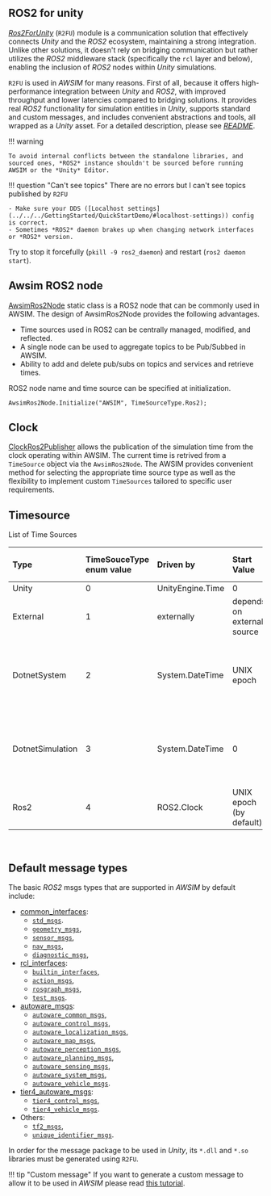 ## ROS2 for unity
[*Ros2ForUnity*](https://github.com/RobotecAI/ros2-for-unity) (`R2FU`) module is a communication solution that effectively connects *Unity* and the *ROS2* ecosystem, maintaining a strong integration.
Unlike other solutions, it doesn't rely on bridging communication but rather utilizes the *ROS2* middleware stack (specifically the `rcl` layer and below), enabling the inclusion of *ROS2* nodes within *Unity* simulations.

`R2FU` is used in *AWSIM* for many reasons.
First of all, because it offers high-performance integration between *Unity* and *ROS2*, with improved throughput and lower latencies compared to bridging solutions.
It provides real *ROS2* functionality for simulation entities in *Unity*, supports standard and custom messages, and includes convenient abstractions and tools, all wrapped as a *Unity* asset.
For a detailed description, please see [*README*](https://github.com/RobotecAI/ros2-for-unity/blob/master/README.md).

!!! warning

    To avoid internal conflicts between the standalone libraries, and sourced ones, *ROS2* instance shouldn't be sourced before running AWSIM or the *Unity* Editor.

!!! question "Can't see topics"
    There are no errors but I can't see topics published by `R2FU`

    - Make sure your DDS ([Localhost settings](../../../GettingStarted/QuickStartDemo/#localhost-settings)) config is correct.
    - Sometimes *ROS2* daemon brakes up when changing network interfaces or *ROS2* version.
Try to stop it forcefully (`pkill -9 ros2_daemon`) and restart (`ros2 daemon start`).

## Awsim ROS2 node

[AwsimRos2Node](https://github.com/tier4/AWSIM-v2.0.0-draft/blob/main/Assets/Awsim/Scripts/Common/Ros2/AwsimRos2Node.cs) static class is a ROS2 node that can be commonly used in AWSIM. The design of AwsimRos2Node provides the following advantages.

- Time sources used in ROS2 can be centrally managed, modified, and reflected.
- A single node can be used to aggregate topics to be Pub/Subbed in AWSIM.
- Ability to add and delete pub/subs on topics and services and retrieve times.

ROS2 node name and time source can be specified at initialization.
```
AwsimRos2Node.Initialize("AWSIM", TimeSourceType.Ros2);
```

## Clock

[ClockRos2Publisher](https://github.com/tier4/AWSIM-v2.0.0-draft/blob/main/Assets/Awsim/Scripts/Common/Ros2/ClockRos2Publisher.cs) allows the publication of the simulation time from the clock operating within AWSIM. The current time is retrived from a `TimeSource` object via the `AwsimRos2Node`. The AWSIM provides convenient method for selecting the appropriate time source type as well as the flexibility to implement custom `TimeSources` tailored to specific user requirements.

## Timesource

List of Time Sources

| Type | TimeSouceType enum value | Driven by | Start Value | Affected by Time Scale | Remarks |
|:-|:-|:-|:-|:-|:-|
| Unity | 0 | UnityEngine.Time | 0 | yes | |
| External | 1 | externally | depends on external source | no | used by the [scenario simulator v2](../../ScenarioSimulation/PreparingTheConnectionBetweenAWSIMAndScenarioSimulator/) |
| DotnetSystem | 2 | System.DateTime | UNIX epoch| yes| starts with UNIX epoch time and progresses with System.DateTime scaled by AWSIM time scale |
| DotnetSimulation | 3 | System.DateTime | 0 | yes | starts with zero value and progresses with System.DateTime scaled by AWSIM time scale |
| Ros2 | 4 | ROS2.Clock | UNIX epoch (by default)| no | uses ROS 2 time |

<br>

## Default message types
The basic *ROS2* msgs types that are supported in *AWSIM* by default include:

- [common_interfaces](https://index.ros.org/r/common_interfaces/github-ros2-common_interfaces/):
    - [`std_msgs`](https://index.ros.org/p/std_msgs/github-ros2-common_interfaces/#humble).
    - [`geometry_msgs`](https://index.ros.org/p/geometry_msgs/github-ros2-common_interfaces/#humble),
    - [`sensor_msgs`](https://index.ros.org/p/sensor_msgs/github-ros2-common_interfaces/#humble),
    - [`nav_msgs`](https://index.ros.org/p/nav_msgs/github-ros2-common_interfaces/#humble),
    - [`diagnostic_msgs`](https://index.ros.org/p/diagnostic_msgs/github-ros2-common_interfaces/#humble),
- [rcl_interfaces](https://index.ros.org/r/rcl_interfaces/github-ros2-rcl_interfaces/):
    - [`builtin_interfaces`](https://index.ros.org/p/builtin_interfaces/github-ros2-rcl_interfaces/#humble),
    - [`action_msgs`](https://index.ros.org/p/action_msgs/github-ros2-rcl_interfaces/#humble),
    - [`rosgraph_msgs`](https://index.ros.org/p/rosgraph_msgs/github-ros2-rcl_interfaces/#humble),
    - [`test_msgs`](https://index.ros.org/p/test_msgs/github-ros2-rcl_interfaces/#humble).
- [autoware_msgs](https://github.com/autowarefoundation/autoware):
    - [`autoware_common_msgs`](https://github.com/autowarefoundation/autoware_msgs/tree/main/autoware_common_msgs),
    - [`autoware_control_msgs`](https://github.com/autowarefoundation/autoware_msgs/tree/main/autoware_control_msgs),
    - [`autoware_localization_msgs`](https://github.com/autowarefoundation/autoware_msgs/tree/main/autoware_localization_msgs),
    - [`autoware_map_msgs`](https://github.com/autowarefoundation/autoware_msgs/tree/main/autoware_map_msgs),
    - [`autoware_perception_msgs`](https://github.com/autowarefoundation/autoware_msgs/tree/main/autoware_perception_msgs),
    - [`autoware_planning_msgs`](https://github.com/autowarefoundation/autoware_msgs/tree/main/autoware_planning_msgs),
    - [`autoware_sensing_msgs`](https://github.com/autowarefoundation/autoware_msgs/tree/main/autoware_sensing_msgs),
    - [`autoware_system_msgs`](https://github.com/autowarefoundation/autoware_msgs/tree/main/autoware_system_msgs),
    - [`autoware_vehicle_msgs`](https://github.com/autowarefoundation/autoware_msgs/tree/main/autoware_vehicle_msgs).
- [tier4_autoware_msgs](https://github.com/tier4/tier4_autoware_msgs):
    - [`tier4_control_msgs`](https://github.com/tier4/tier4_autoware_msgs/tree/tier4/universe/tier4_control_msgs),
    - [`tier4_vehicle_msgs`](https://github.com/tier4/tier4_autoware_msgs/tree/tier4/universe/tier4_vehicle_msgs).
- Others:
    - [`tf2_msgs`](https://index.ros.org/p/tf2_msgs/github-ros2-geometry2/#humble),
    - [`unique_identifier_msgs`](https://index.ros.org/p/unique_identifier_msgs/github-ros2-unique_identifier_msgs/#humble).

In order for the message package to be used in *Unity*, its `*.dll` and `*.so` libraries must be generated using `R2FU`.

!!! tip "Custom message"
    If you want to generate a custom message to allow it to be used in *AWSIM* please read [this tutorial](../AddCustomRos2Message/index.md).
